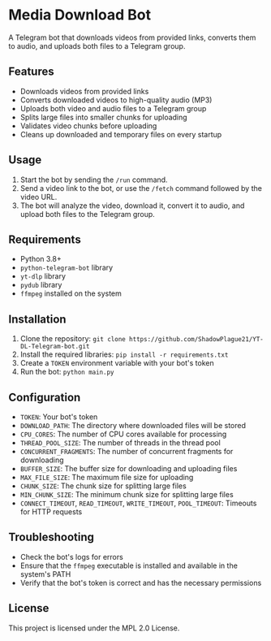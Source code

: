 **Media Download Bot**
=====================

A Telegram bot that downloads videos from provided links, converts them to audio, and uploads both files to a Telegram group.

**Features**
------------

*   Downloads videos from provided links
*   Converts downloaded videos to high-quality audio (MP3)
*   Uploads both video and audio files to a Telegram group
*   Splits large files into smaller chunks for uploading
*   Validates video chunks before uploading
*   Cleans up downloaded and temporary files on every startup

**Usage**
-----

1.  Start the bot by sending the `/run` command.
2.  Send a video link to the bot, or use the `/fetch` command followed by the video URL.
3.  The bot will analyze the video, download it, convert it to audio, and upload both files to the Telegram group.

**Requirements**
------------

*   Python 3.8+
*   `python-telegram-bot` library
*   `yt-dlp` library
*   `pydub` library
*   `ffmpeg` installed on the system

**Installation**
------------

1.  Clone the repository: `git clone https://github.com/ShadowPlague21/YT-DL-Telegram-bot.git`
2.  Install the required libraries: `pip install -r requirements.txt`
3.  Create a `TOKEN` environment variable with your bot's token
4.  Run the bot: `python main.py`

**Configuration**
-------------

*   `TOKEN`: Your bot's token
*   `DOWNLOAD_PATH`: The directory where downloaded files will be stored
*   `CPU_CORES`: The number of CPU cores available for processing
*   `THREAD_POOL_SIZE`: The number of threads in the thread pool
*   `CONCURRENT_FRAGMENTS`: The number of concurrent fragments for downloading
*   `BUFFER_SIZE`: The buffer size for downloading and uploading files
*   `MAX_FILE_SIZE`: The maximum file size for uploading
*   `CHUNK_SIZE`: The chunk size for splitting large files
*   `MIN_CHUNK_SIZE`: The minimum chunk size for splitting large files
*   `CONNECT_TIMEOUT`, `READ_TIMEOUT`, `WRITE_TIMEOUT`, `POOL_TIMEOUT`: Timeouts for HTTP requests

**Troubleshooting**
--------------

*   Check the bot's logs for errors
*   Ensure that the `ffmpeg` executable is installed and available in the system's PATH
*   Verify that the bot's token is correct and has the necessary permissions

**License**
-------

This project is licensed under the MPL 2.0 License.

